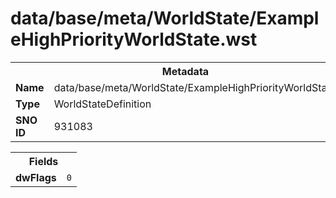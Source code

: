 <h1>data/base/meta/WorldState/ExampleHighPriorityWorldState.wst</h1><table><tr><th colspan="100%">Metadata</th></tr><tr><td><b>Name</b></td><td>data/base/meta/WorldState/ExampleHighPriorityWorldState.wst</td></tr><tr><td><b>Type</b></td><td>WorldStateDefinition</td></tr><tr><td><b>SNO ID</b></td><td>931083</td></tr></table>

<table><tr><th colspan="100%">Fields</th></tr><tr><td><b>dwFlags</b></td><td><code>0</code></td></tr></table>

